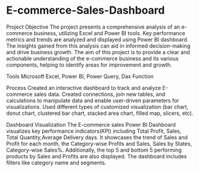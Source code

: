 # E-commerce-Sales-Dashboard
Project Objective
The project presents a comprehensive analysis of an e-commerce business, utilizing Excel and Power BI tools. Key performance metrics and trends are analyzed and displayed using Power BI dashboard. The insights gained from this analysis can aid in informed decision-making and drive business growth. The aim of this project is to provide a clear and actionable understanding of the e-commerce business and its various components, helping to identify areas for improvement and growth.

Tools
Microsoft Excel, Power BI, Power Query, Dax Function

Process
Created an interactive dashboard to track and analyze E-commerce sales data. Created connections, join new tables, and calculations to manipulate data and enable user-driven parameters for visualizations. Used different types of customized visualization (bar chart, donut chart, clustered bar chart, stacked area chart, filled map, slicers, etc).

Dashboard Visualization
The E-commerce sales Power BI Dashboard visualizes key performance indicators(KPI) including Total Profit, Sales, Total Quantity,Average Delivery days. It showcases the trend of Sales and Profit for each month, the Category-wise Profits and Sales, Sales by States, Category-wise Sales%. Additionally, the top 5 and bottom 5 performing products by Sales and Profits are also displayed. The dashboard includes filters like category name and segments.
